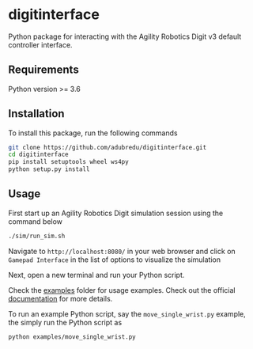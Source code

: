 # digitinterface

Python package for interacting with the Agility Robotics Digit v3 default controller interface.

## Requirements
Python version >= 3.6

## Installation
To install this package, run the following commands
```bash
git clone https://github.com/adubredu/digitinterface.git
cd digitinterface
pip install setuptools wheel ws4py
python setup.py install
```

## Usage
First start up an Agility Robotics Digit simulation session using the command below
```bash
./sim/run_sim.sh
```
Navigate to `http://localhost:8080/` in your web browser and click on `Gamepad Interface` in the list of options to visualize the simulation

Next, open a new terminal and run your Python script.

Check the [examples](examples) folder for usage examples. Check out the official [documentation](https://adubredu.github.io/digitinterface) for more details.

To run an example Python script, say the `move_single_wrist.py` example, the simply run the Python script as
```bash
python examples/move_single_wrist.py
```